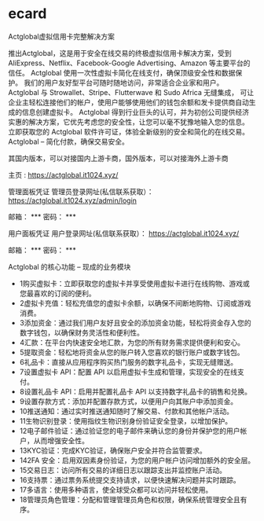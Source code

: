 # ecard
Actglobal虚拟信用卡完整解决方案

推出Actglobal，这是用于安全在线交易的终极虚拟信用卡解决方案，受到 AliExpress、Netflix、Facebook-Google Advertising、Amazon 等主要平台的信任。
Actglobal 使用一次性虚拟卡简化在线支付，确保顶级安全性和数据保护。
我们的用户友好型平台可随时随地访问，非常适合企业家和用户。
Actglobal 与 Strowallet、Stripe、Flutterwave 和 Sudo Africa 无缝集成，
可让企业主轻松连接他们的帐户，使用户能够使用他们的钱包余额和发卡提供商自动生成的信息创建虚拟卡。
Actglobal 得到行业巨头的认可，并为初创公司提供经济实惠的解决方案，它优先考虑您的安全性，让您可以毫不犹豫地输入您的信息。
立即获取您的 Actglobal 软件许可证，体验全新级别的安全和简化的在线交易。Actglobal – 简化付款，确保交易安全。

其国内版本，可以对接国内上游卡商，国外版本，可以对接海外上游卡商

主页 :  https://actglobal.it1024.xyz/

管理面板凭证
管理员登录网址(私信联系获取）：  https://actglobal.it1024.xyz/admin/login

邮箱：  ***
密码：  ***

用户面板凭证
用户登录网址(私信联系获取）：  https://actglobal.it1024.xyz/

邮箱：  ***
密码：  ***


Actglobal 的核心功能 – 现成的业务模块
 - 1购买虚拟卡：立即获取您的虚拟卡并享受使用虚拟卡进行在线购物、游戏或您最喜欢的订阅的便利。
 - 2虚拟卡充值：轻松充值您的虚拟卡余额，以确保不间断地购物、订阅或游戏消费。
 - 3添加资金：通过我们用户友好且安全的添加资金功能，轻松将资金存入您的数字钱包，以确保财务灵活性和便利性。
 - 4汇款：在平台内快速安全地汇款，为您的所有财务需求提供便利和安心。
 - 5提取资金：轻松地将资金从您的账户转入您喜欢的银行账户或数字钱包。
 - 6礼品卡：直接从应用程序购买热门服务的数字礼品卡，实现无缝赠送。
 - 7设置虚拟卡 API：配置 API 以启用虚拟卡生成和管理，实现安全的在线支付。
 - 8设置礼品卡 API：启用并配置礼品卡 API 以支持数字礼品卡的销售和兑换。
 - 9设置存款方式：添加并配置存款方式，以便用户向其账户中添加资金。
 - 10推送通知：通过实时推送通知随时了解交易、付款和其他帐户活动。
 - 11生物识别登录：使用指纹生物识别身份验证安全登录，以增加保护。
 - 12电子邮件验证：通过验证您的电子邮件来确认您的身份并保护您的用户帐户，从而增强安全性。
 - 13KYC验证：完成KYC验证，确保账户安全并符合监管要求。
 - 142FA 安全：启用双因素身份验证，为您的用户帐户访问增加额外的安全层。
 - 15交易日志：访问所有交易的详细日志以跟踪支出并监控账户活动。
 - 16支持票：通过票务系统提交支持请求，以便快速解决问题并实时跟踪。
 - 17多语言：使用多种语言，使全球受众都可以访问并轻松使用。
 - 18管理员角色管理：分配和管理管理员角色和权限，确保系统管理安全且有序。